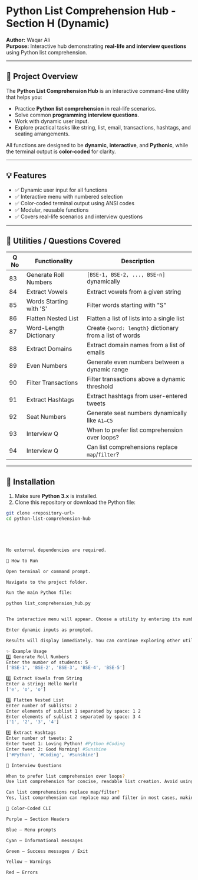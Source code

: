 # Python List Comprehension Hub - Section H (Dynamic)

**Author:** Waqar Ali  
**Purpose:** Interactive hub demonstrating **real-life and interview questions** using Python list comprehension.  

---

## 🌟 Project Overview

The **Python List Comprehension Hub** is an interactive command-line utility that helps you:

- Practice **Python list comprehension** in real-life scenarios.
- Solve common **programming interview questions**.
- Work with dynamic user input.
- Explore practical tasks like string, list, email, transactions, hashtags, and seating arrangements.

All functions are designed to be **dynamic**, **interactive**, and **Pythonic**, while the terminal output is **color-coded** for clarity.

---

## 💡 Features

- ✅ Dynamic user input for all functions
- ✅ Interactive menu with numbered selection
- ✅ Color-coded terminal output using ANSI codes
- ✅ Modular, reusable functions
- ✅ Covers real-life scenarios and interview questions

---

## 📝 Utilities / Questions Covered

| Q No | Functionality | Description |
|------|---------------|-------------|
| 83 | Generate Roll Numbers | `[BSE-1, BSE-2, ..., BSE-n]` dynamically |
| 84 | Extract Vowels | Extract vowels from a given string |
| 85 | Words Starting with 'S' | Filter words starting with "S" |
| 86 | Flatten Nested List | Flatten a list of lists into a single list |
| 87 | Word-Length Dictionary | Create `{word: length}` dictionary from a list of words |
| 88 | Extract Domains | Extract domain names from a list of emails |
| 89 | Even Numbers | Generate even numbers between a dynamic range |
| 90 | Filter Transactions | Filter transactions above a dynamic threshold |
| 91 | Extract Hashtags | Extract hashtags from user-entered tweets |
| 92 | Seat Numbers | Generate seat numbers dynamically like `A1–C5` |
| 93 | Interview Q | When to prefer list comprehension over loops? |
| 94 | Interview Q | Can list comprehensions replace `map`/`filter`? |

---

## 🚀 Installation

1. Make sure **Python 3.x** is installed.
2. Clone this repository or download the Python file:

```bash
git clone <repository-url>
cd python-list-comprehension-hub





No external dependencies are required.

🏃 How to Run

Open terminal or command prompt.

Navigate to the project folder.

Run the main Python file:

python list_comprehension_hub.py


The interactive menu will appear. Choose a utility by entering its number.

Enter dynamic inputs as prompted.

Results will display immediately. You can continue exploring other utilities.

✨ Example Usage
1️⃣ Generate Roll Numbers
Enter the number of students: 5
['BSE-1', 'BSE-2', 'BSE-3', 'BSE-4', 'BSE-5']

2️⃣ Extract Vowels from String
Enter a string: Hello World
['e', 'o', 'o']

3️⃣ Flatten Nested List
Enter number of sublists: 2
Enter elements of sublist 1 separated by space: 1 2
Enter elements of sublist 2 separated by space: 3 4
['1', '2', '3', '4']

4️⃣ Extract Hashtags
Enter number of tweets: 2
Enter tweet 1: Loving Python! #Python #Coding
Enter tweet 2: Good Morning! #Sunshine
['#Python', '#Coding', '#Sunshine']

🧐 Interview Questions

When to prefer list comprehension over loops?
Use list comprehension for concise, readable list creation. Avoid using it for complex logic or operations with side effects.

Can list comprehensions replace map/filter?
Yes, list comprehension can replace map and filter in most cases, making code more readable and Pythonic.

🎨 Color-Coded CLI

Purple – Section Headers

Blue – Menu prompts

Cyan – Informational messages

Green – Success messages / Exit

Yellow – Warnings

Red – Errors